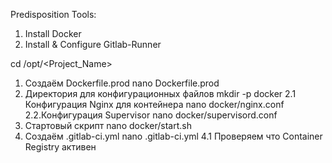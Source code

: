 Predisposition Tools:
1. Install Docker 
2. Install & Configure Gitlab-Runner

cd /opt/<Project_Name>
1. Создаём Dockerfile.prod
nano Dockerfile.prod
2. Директория для конфигурационных файлов
mkdir -p docker
2.1 Конфигурация Nginx для контейнера
nano docker/nginx.conf
2.2.Конфигурация Supervisor
nano docker/supervisord.conf
3. Стартовый скрипт
nano docker/start.sh
4. Создаём .gitlab-ci.yml
nano .gitlab-ci.yml
4.1 Проверяем что Container Registry активен

